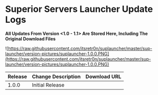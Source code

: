 # Superior Servers Launcher Update Logs

**All Updates From Version <1.0 - 1.1> Are Stored Here, Including The Original Download Files**

![https://raw.githubusercontent.com/itsretr0n/suplauncher/master/sup-launcher/version-pictures/suplauncher-1.0.0.PNG](https://raw.githubusercontent.com/itsretr0n/suplauncher/master/sup-launcher/version-pictures/suplauncher-1.0.0.PNG)

|  **Release**| **Change Description** |**Download URL**
|--|--|--|
| 1.0.0 | Initial Release |
